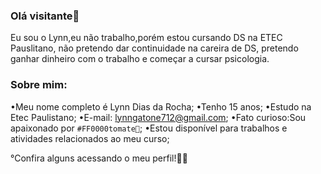 ### Olá visitante👋
Eu sou o Lynn,eu não trabalho,porém estou cursando DS na ETEC Pauslitano, não
pretendo dar continuidade na careira de DS, pretendo ganhar 
dinheiro com o trabalho e começar a cursar psicologia.

### Sobre mim:
•Meu nome completo é Lynn Dias da Rocha;
•Tenho 15 anos;
•Estudo na Etec Paulistano;
•E-mail: lynngatone712@gmail.com;
•Fato curioso:Sou apaixonado por `#FF0000tomate🍅`;
•Estou disponível para trabalhos e atividades relacionados ao meu curso;

°Confira alguns acessando o meu perfil!🌹🧷
